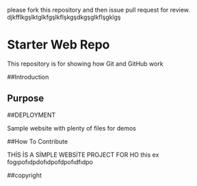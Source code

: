 please fork this repository and then issue pull request for review.
djkfflkgşlktglkfgşlkflşkgşdkgşglkflşgklgş
# Starter Web Repo

This repository is for showing how Git and GitHub work

##Introduction

## Purpose

##DEPLOYMENT

Sample website with plenty of files for demos

##How To Contribute

THİS İS A SİMPLE WEBSİTE PROJECT FOR HO
this ex
fogıpofıdpdofıdpofdpofıdfıdpo

##copyright 
